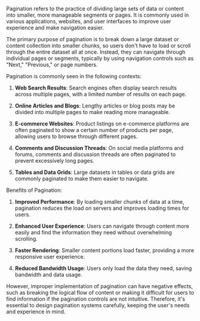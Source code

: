 Pagination refers to the practice of dividing large sets of data or content into smaller, more manageable segments or pages. It is commonly used in various applications, websites, and user interfaces to improve user experience and make navigation easier.

The primary purpose of pagination is to break down a large dataset or content collection into smaller chunks, so users don't have to load or scroll through the entire dataset all at once. Instead, they can navigate through individual pages or segments, typically by using navigation controls such as "Next," "Previous," or page numbers.

Pagination is commonly seen in the following contexts:

1. **Web Search Results**: Search engines often display search results across multiple pages, with a limited number of results on each page.

2. **Online Articles and Blogs**: Lengthy articles or blog posts may be divided into multiple pages to make reading more manageable.

3. **E-commerce Websites**: Product listings on e-commerce platforms are often paginated to show a certain number of products per page, allowing users to browse through different pages.

4. **Comments and Discussion Threads**: On social media platforms and forums, comments and discussion threads are often paginated to prevent excessively long pages.

5. **Tables and Data Grids**: Large datasets in tables or data grids are commonly paginated to make them easier to navigate.

Benefits of Pagination:

1. **Improved Performance**: By loading smaller chunks of data at a time, pagination reduces the load on servers and improves loading times for users.

2. **Enhanced User Experience**: Users can navigate through content more easily and find the information they need without overwhelming scrolling.

3. **Faster Rendering**: Smaller content portions load faster, providing a more responsive user experience.

4. **Reduced Bandwidth Usage**: Users only load the data they need, saving bandwidth and data usage.

However, improper implementation of pagination can have negative effects, such as breaking the logical flow of content or making it difficult for users to find information if the pagination controls are not intuitive. Therefore, it's essential to design pagination systems carefully, keeping the user's needs and experience in mind.